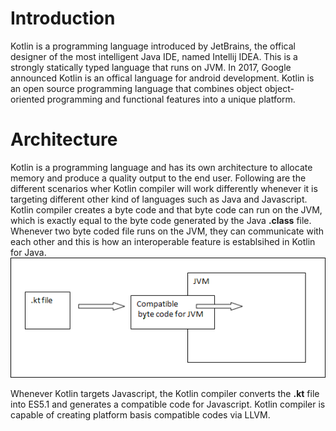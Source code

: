 # Introduction
Kotlin is a programming language introduced by JetBrains, the offical designer of the most intelligent Java IDE, named Intellij IDEA. This is a strongly statically typed language that runs on JVM. In 2017, Google announced Kotlin is an offical language for android development. Kotlin is an open source programming language that combines object object-oriented programming and functional features into a unique platform.

# Architecture
Kotlin is a programming language and has its own architecture to allocate memory and produce a quality output to the end user. Following are the different scenarios wher Kotlin compiler will work differently whenever it is targeting different other kind of languages such as Java and Javascript.
Kotlin compiler creates a byte code and that byte code can run on the JVM, which is exactly equal to the byte code generated by the Java **.class** file. Whenever two byte coded file runs on the JVM, they can communicate with each other and this is how an interoperable feature is establsihed in Kotlin for Java.
![kotlin architecture](assets/architecture.jpg)

Whenever Kotlin targets Javascript, the Kotlin compiler converts the **.kt** file into ES5.1 and generates a compatible code for Javascript. Kotlin compiler is capable of creating platform basis compatible codes via LLVM.
